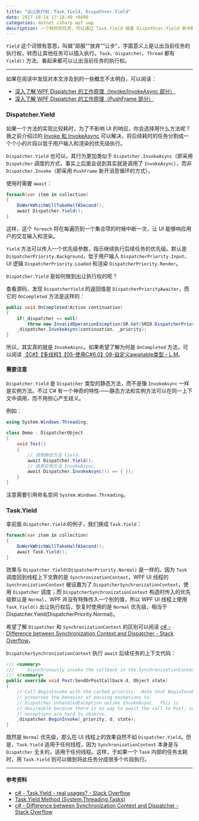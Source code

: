 ```yaml
---
title: "出让执行权：Task.Yield, Dispathcer.Yield"
date: 2017-10-14 17:18:49 +0800
categories: dotnet csharp wpf uwp
description: 一个耗时的任务，可以通过 Task.Yield 或者 Dispathcer.Yield 来中断以便分割成多个小的任务片段执行。
---
```


`Yield` 这个词很有意思，叫做“屈服”“放弃”“让步”，字面意义上是让出当前任务的执行权，转而让其他任务可以插入执行。`Task`、`Dispatcher`、`Thread` 都有 `Yield()` 方法，看起来都可以让出当前任务的执行权。

---

<div id="toc"></div>

如果在阅读中发现对本文涉及到的一些概念不太明白，可以阅读：

- [深入了解 WPF Dispatcher 的工作原理（Invoke/InvokeAsync 部分）](/post/dotnet/2017/09/26/dispatcher-invoke-async.html)
- [深入了解 WPF Dispatcher 的工作原理（PushFrame 部分）](/post/dotnet/2017/09/26/dispatcher-push-frame.html)

### Dispatcher.Yield

如果一个方法的实现比较耗时，为了不影响 UI 的响应，你会选择用什么方法呢？我之前介绍过的 [Invoke 和 InvokeAsync](http://localhost:4000/post/dotnet/2017/09/26/dispatcher-invoke-async.html) 可以解决，将后续耗时的任务分割成一个个小的片段以低于用户输入和渲染的优先级执行。

`Dispatcher.Yield` 也可以，其行为更加类似于 `Dispatcher.InvokeAsync`（即采用 `Dispatcher` 调度的方式，事实上后面会说到其实就是调用了 `InvokeAsync`），而非 `Dispatcher.Invoke`（即采用 `PushFrame` 新开消息循环的方式）。

使用时需要 `await`：

```csharp
foreach(var item in collection)
{
    DoWorkWhichWillTakeHalfASecond();
    await Dispatcher.Yield();
}
```

这样，这个 `foreach` 将在每遍历到一个集合项的时候中断一次，让 UI 能够响应用户的交互输入和渲染。

`Yield` 方法可以传入一个优先级参数，指示继续执行后续任务的优先级。默认是 `DispatcherPriority.Background`，低于用户输入 `DispatcherPriority.Input`、 UI 逻辑 `DispatcherPriority.Loaded` 和渲染 `DispatcherPriority.Render`。

`Dispatcher.Yield` 是如何做到出让执行权的呢？

查看源码，发现 `DispatcherYield` 的返回值是 `DispatcherPriorityAwaiter`，而它的 `OnCompleted` 方法是这样的：

```csharp
public void OnCompleted(Action continuation)
{
    if(_dispatcher == null)
        throw new InvalidOperationException(SR.Get(SRID.DispatcherPriorityAwaiterInvalid));
    _dispatcher.InvokeAsync(continuation, _priority);
}
```

所以，其实真的就是 `InvokeAsync`。如果希望了解为何是 `OnCompleted` 方法，可以阅读 [【C#】【多线程】【05-使用C#6.0】08-自定义awaitable类型 - L.M](http://liujiajia.me/blog/details/csharp-multi-threading-05-csharp6-08-customize-awaitable)。

#### 需要注意

`Dispatcher.Yield` 是 `Dispatcher` 类型的静态方法，而不是像 `InvokeAsync` 一样是实例方法。不过 C# 有一个神奇的特性——静态方法和实例方法可以在同一上下文中调用，而不用担心产生歧义。

例如：

```csharp
using System.Windows.Threading;

class Demo : DispatcherObject
{
    void Test()
    {
        // 调用静态方法 Yield。
        await Dispatcher.Yield();
        // 调用实例方法 InvokeAsync。
        await Dispatcher.InvokeAsync(() => { });
    }
}
```

注意需要引用命名空间 `System.Windows.Threading`。

### Task.Yield

拿前面 `Dispatcher.Yield` 的例子，我们换成 `Task.Yield`：

```csharp
foreach(var item in collection)
{
    DoWorkWhichWillTakeHalfASecond();
    await Task.Yield();
}
```

效果与 `Dispatcher.Yield(DispatcherPriority.Normal)` 是一样的。因为 `Task` 调度回到线程上下文靠的是 `SynchronizationContext`，WPF UI 线程的 `SynchronizationContext` 被设置为了 `DispatcherSynchronizationContext`，使用 `Dispatcher` 调度；而 `DispatcherSynchronizationContext` 构造时传入的优先级默认是 `Normal`，WPF 并没有特殊传入一个别的值，所以 WPF UI 线程上使用 `Task.Yield()` 出让执行权后，恢复时使用的是 `Normal` 优先级，相当于 Dispatcher.Yield(DispatcherPriority.Normal)。

希望了解 `Dispatcher` 和 `SynchronizationContext` 的区别可以阅读 [c# - Difference between Synchronization Context and Dispatcher - Stack Overflow](https://stackoverflow.com/a/24672061/6233938)。

`DispatcherSynchronizationContext` 执行 `await` 后续任务的上下文代码：

```csharp
/// <summary>
///     Asynchronously invoke the callback in the SynchronizationContext.
/// </summary>
public override void Post(SendOrPostCallback d, Object state)
{
    // Call BeginInvoke with the cached priority.  Note that BeginInvoke
    // preserves the behavior of passing exceptions to
    // Dispatcher.UnhandledException unlike InvokeAsync.  This is
    // desireable because there is no way to await the call to Post, so
    // exceptions are hard to observe.
    _dispatcher.BeginInvoke(_priority, d, state);
}
```

既然是 `Normal` 优先级，那么在 UI 线程上的效果自然不如 `Dispatcher.Yield`。但是，`Task.Yield` 适用于任何线程，因为 `SynchronizationContext` 本身是与 `Dispatcher` 无关的，适用于任何线程。这样，于如果一个 `Task` 内部的任务太耗时，用 `Task.Yield` 则可以做到将此任务分成很多个片段执行。

---

#### 参考资料
- [c# - Task.Yield - real usages? - Stack Overflow](chrome-extension://klbibkeccnjlkjkiokjodocebajanakg/suspended.html#ttl=c%23%20-%20Task.Yield%20-%20real%20usages%3F%20-%20Stack%20Overflow&uri=https://stackoverflow.com/questions/23431595/task-yield-real-usages)
- [Task.Yield Method (System.Threading.Tasks)](https://msdn.microsoft.com/en-us/library/system.threading.tasks.task.yield%28v=vs.110%29.aspx?f=255&MSPPError=-2147217396)
- [c# - Difference between Synchronization Context and Dispatcher - Stack Overflow](https://stackoverflow.com/questions/24671883/difference-between-synchronization-context-and-dispatcher)
